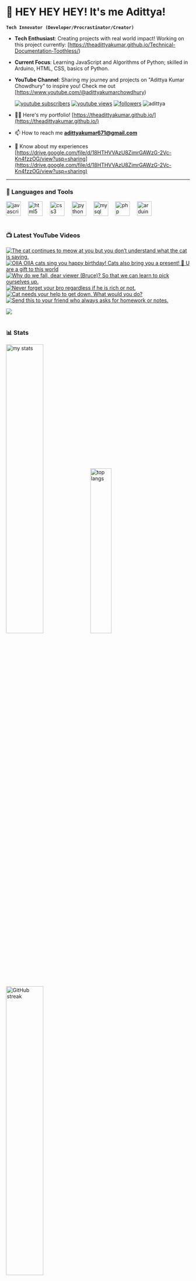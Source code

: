 # 👑 HEY HEY HEY! It's me Adittya!

**`Tech Innovator (Developer/Procrastinator/Creator)`**

- **Tech Enthusiast**: Creating projects with real world impact! Working on this project currently: [https://theadittyakumar.github.io/Technical-Documentation-Toothless/)
- **Current Focus**: Learning JavaScript and Algorithms of Python; skilled in Arduino, HTML, CSS, basics of Python.
- **YouTube Channel**: Sharing my journey and projects on "Adittya Kumar Chowdhury" to inspire you! Check me out [https://www.youtube.com/@adittyakumarchowdhury) 

   <p align="left">
      <a href="https://www.youtube.com/channel/UCu68HfYtlcXFI7kNhnSdspA?sub_confirmation=1">
         <img alt="youtube subscribers" title="Subscribe to my YouTube channel" src="https://custom-icon-badges.demolab.com/youtube/channel/subscribers/UCu68HfYtlcXFI7kNhnSdspA?color=%23E05D44&label=SUBSCRIBE&logo=video&logoColor=white&style=for-the-badge&labelColor=CE4630"/></a> 
      <a href="https://www.youtube.com/c/adittyakumarchowdhury">
         <img alt="youtube views" title="YouTube views" src="https://custom-icon-badges.demolab.com/youtube/channel/views/UCu68HfYtlcXFI7kNhnSdspA?color=%23E1AD0E&logo=eye&logoColor=white&style=for-the-badge&labelColor=C79600"/></a> 
      <a href="https://github.com/TheAdittyaKumar?tab=followers">
         <img alt="followers" title="Follow me on Github" src="https://custom-icon-badges.demolab.com/github/followers/TheAdittyaKumar?color=236ad3&labelColor=1155ba&style=for-the-badge&logo=person-add&label=Follow&logoColor=white"/></a>
      <img src="https://komarev.com/ghpvc/?username=TheAdittyaKumar&label=Profile%20views&color=0e75b6&style=flat" alt="adittya" />
   </p>


- 👨‍💻 Here's my portfolio! [https://theadittyakumar.github.io/](https://theadittyakumar.github.io/)

- 📫 How to reach me **adittyakumar671@gmail.com**

- 📄 Know about my experiences [https://drive.google.com/file/d/18HTHVVAzU8ZimrGAWzG-2Vc-Kn4fzzOG/view?usp=sharing](https://drive.google.com/file/d/18HTHVVAzU8ZimrGAWzG-2Vc-Kn4fzzOG/view?usp=sharing)

---

### 🧰 Languages and Tools

<div align="left">
  <img src="https://cdn.jsdelivr.net/gh/devicons/devicon/icons/javascript/javascript-original.svg" height="40" alt="javascript logo"  />
  <img width="12" />
  <img src="https://cdn.jsdelivr.net/gh/devicons/devicon/icons/html5/html5-original.svg" height="40" alt="html5 logo"  />
  <img width="12" />
  <img src="https://cdn.jsdelivr.net/gh/devicons/devicon/icons/css3/css3-original.svg" height="40" alt="css3 logo"  />
  <img width="12" />
  <img src="https://cdn.jsdelivr.net/gh/devicons/devicon/icons/python/python-original.svg" height="40" alt="python logo"  />
  <img width="12" />
  <img src="https://cdn.jsdelivr.net/gh/devicons/devicon/icons/mysql/mysql-original.svg" height="40" alt="mysql logo"  />
  <img width="12" />
  <img src="https://cdn.jsdelivr.net/gh/devicons/devicon/icons/php/php-original.svg" height="40" alt="php logo"  />
  <img width="12" />
  <img src="https://cdn.jsdelivr.net/gh/devicons/devicon/icons/arduino/arduino-original.svg" height="40" alt="arduino logo"  />
</div>


#

### 📺 Latest YouTube Videos

<!-- BEGIN YOUTUBE-CARDS -->
[![The cat continues to meow at you but you don’t understand what the cat is saying.](https://ytcards.demolab.com/?id=MplbV-28M8Q&title=The+cat+continues+to+meow+at+you+but+you+don%E2%80%99t+understand+what+the+cat+is+saying.&lang=en&timestamp=1744691746&background_color=%230d1117&title_color=%23ffffff&stats_color=%23dedede&max_title_lines=1&width=250&border_radius=5 "The cat continues to meow at you but you don’t understand what the cat is saying.")](https://www.youtube.com/watch?v=MplbV-28M8Q)
[![OIIA OIIA cats sing you happy birthday! Cats also bring you a present! 🎁 U are a gift to this world](https://ytcards.demolab.com/?id=zmPab7Wp2N0&title=OIIA+OIIA+cats+sing+you+happy+birthday%21+Cats+also+bring+you+a+present%21+%F0%9F%8E%81+U+are+a+gift+to+this+world&lang=en&timestamp=1744675483&background_color=%230d1117&title_color=%23ffffff&stats_color=%23dedede&max_title_lines=1&width=250&border_radius=5 "OIIA OIIA cats sing you happy birthday! Cats also bring you a present! 🎁 U are a gift to this world")](https://www.youtube.com/watch?v=zmPab7Wp2N0)
[![Why do we fall, dear viewer (Bruce)? So that we can learn to pick ourselves up.](https://ytcards.demolab.com/?id=X6C4uG1djns&title=Why+do+we+fall%2C+dear+viewer+%28Bruce%29%3F+So+that+we+can+learn+to+pick+ourselves+up.&lang=en&timestamp=1744668377&background_color=%230d1117&title_color=%23ffffff&stats_color=%23dedede&max_title_lines=1&width=250&border_radius=5 "Why do we fall, dear viewer (Bruce)? So that we can learn to pick ourselves up.")](https://www.youtube.com/watch?v=X6C4uG1djns)
[![Never forget your bro regardless if he is rich or not.](https://ytcards.demolab.com/?id=T1_277osk1s&title=Never+forget+your+bro+regardless+if+he+is+rich+or+not.&lang=en&timestamp=1744656063&background_color=%230d1117&title_color=%23ffffff&stats_color=%23dedede&max_title_lines=1&width=250&border_radius=5 "Never forget your bro regardless if he is rich or not.")](https://www.youtube.com/watch?v=T1_277osk1s)
[![Cat needs your help to get down. What would you do?](https://ytcards.demolab.com/?id=f0KqBlr9RSY&title=Cat+needs+your+help+to+get+down.+What+would+you+do%3F&lang=en&timestamp=1744649578&background_color=%230d1117&title_color=%23ffffff&stats_color=%23dedede&max_title_lines=1&width=250&border_radius=5 "Cat needs your help to get down. What would you do?")](https://www.youtube.com/watch?v=f0KqBlr9RSY)
[![Send this to your friend who always asks for homework or notes.](https://ytcards.demolab.com/?id=4gUwUXSM0Wk&title=Send+this+to+your+friend+who+always+asks+for+homework+or+notes.&lang=en&timestamp=1744642837&background_color=%230d1117&title_color=%23ffffff&stats_color=%23dedede&max_title_lines=1&width=250&border_radius=5 "Send this to your friend who always asks for homework or notes.")](https://www.youtube.com/watch?v=4gUwUXSM0Wk)
<!-- END YOUTUBE-CARDS -->

[<img src="https://custom-icon-badges.demolab.com/badge/-Subscribe%20For%20More-red?style=for-the-badge&logo=video&logoColor=white"/>](https://www.youtube.com/channel/UCu68HfYtlcXFI7kNhnSdspA?sub_confirmation=1)

#

### 📊 Stats

<div align="left">
  <img alt="my stats" width="45%" src="https://github-readme-stats.vercel.app/api?username=TheAdittyaKumar&show_icons=true&hide_border=true&theme=vision-friendly-dark" />
  <img alt="top langs" width="34%" src="https://github-readme-stats.vercel.app/api/top-langs/?username=TheAdittyaKumar&layout=compact&hide_border=true&theme=vision-friendly-dark" />
  <img alt="GitHub streak" width="45%" src="https://github-readme-streak-stats.herokuapp.com/?user=TheAdittyaKumar&theme=vision-friendly-dark&hide_border=true" />

</div>



<!-- ![GitHub Streak](https://streak-stats.demolab.com?user=TheAdittyaKumar&theme=swift&border_radius=4.5) -->
#

